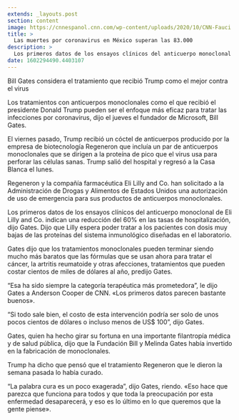 ```yaml
--- 
extends: _layouts.post 
section: content 
image: https://cnnespanol.cnn.com/wp-content/uploads/2020/10/CNN-Fauci.jpg?quality=100&strip=info 
title: > 
  Las muertes por coronavirus en México superan las 83.000 
description: > 
  Los primeros datos de los ensayos clínicos del anticuerpo monoclonal de Eli Lilly and Co. indican una reducción del 60% en las tasas de hospitalización, dijo Gates.Dijo que Lilly espera poder tratar a los pacientes con dosis muy bajas de las proteínas del sistema inmunológico diseñadas en el laboratorio.Gates, quien ha hecho girar su fortuna en una importante filantropía médica y de salud pública, dijo que la Fundación Bill y Melinda Gates había invertido en la fabricación de monoclonales.Trump ha dicho que pensó que el tratamiento Regeneron que le dieron la semana pasada lo había curado.«Eso hace que parezca que funciona para todos y que toda la preocupación por esta enfermedad desaparecerá, y eso es lo último en lo que queremos que la gente piense». 
date: 1602294490.4403107 
--- 
```

Bill Gates considera el tratamiento que recibió Trump como el mejor contra el virus

Los tratamientos con anticuerpos monoclonales como el que recibió el presidente Donald Trump pueden ser el enfoque más eficaz para tratar las infecciones por coronavirus, dijo el jueves el fundador de Microsoft, Bill Gates.

El viernes pasado, Trump recibió un cóctel de anticuerpos producido por la empresa de biotecnología Regeneron que incluía un par de anticuerpos monoclonales que se dirigen a la proteína de pico que el virus usa para perforar las células sanas. Trump salió del hospital y regresó a la Casa Blanca el lunes.

Regeneron y la compañía farmacéutica Eli Lilly and Co. han solicitado a la Administración de Drogas y Alimentos de Estados Unidos una autorización de uso de emergencia para sus productos de anticuerpos monoclonales.

Los primeros datos de los ensayos clínicos del anticuerpo monoclonal de Eli Lilly and Co. indican una reducción del 60% en las tasas de hospitalización, dijo Gates. Dijo que Lilly espera poder tratar a los pacientes con dosis muy bajas de las proteínas del sistema inmunológico diseñadas en el laboratorio.

Gates dijo que los tratamientos monoclonales pueden terminar siendo mucho más baratos que las fórmulas que se usan ahora para tratar el cáncer, la artritis reumatoide y otras afecciones, tratamientos que pueden costar cientos de miles de dólares al año, predijo Gates.

“Esa ha sido siempre la categoría terapéutica más prometedora”, le dijo Gates a Anderson Cooper de CNN. «Los primeros datos parecen bastante buenos».

“Si todo sale bien, el costo de esta intervención podría ser solo de unos pocos cientos de dólares o incluso menos de US$ 100”, dijo Gates.

Gates, quien ha hecho girar su fortuna en una importante filantropía médica y de salud pública, dijo que la Fundación Bill y Melinda Gates había invertido en la fabricación de monoclonales.

Trump ha dicho que pensó que el tratamiento Regeneron que le dieron la semana pasada lo había curado.

“La palabra cura es un poco exagerada”, dijo Gates, riendo. «Eso hace que parezca que funciona para todos y que toda la preocupación por esta enfermedad desaparecerá, y eso es lo último en lo que queremos que la gente piense».